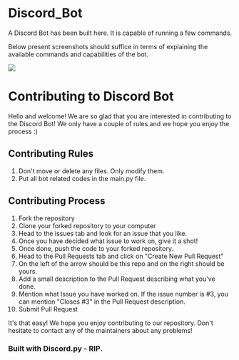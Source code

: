 # Discord_Bot
A Discord Bot has been built here. It is capable of running a few commands.

Below present screenshots should suffice in terms of explaining the available commands and capabilities of the bot.

<img align="center" src="https://user-images.githubusercontent.com/77844663/142759970-833fb385-d6ae-49f3-b735-ffc7e8b0ad44.png"/>


# Contributing to Discord Bot
Hello and welcome! We are so glad that you are interested in contributing to the Discord Bot!
We only have a couple of rules and we hope you enjoy the process :)

## Contributing Rules
1. Don't move or delete any files. Only modify them.
2. Put all bot related codes in the main.py file.

## Contributing Process
1. Fork the repository
2. Clone your forked repository to your computer
3. Head to the issues tab and look for an issue that you like.
4. Once you have decided what issue to work on, give it a shot!
5. Once done, push the code to your forked repository.
6. Head to the Pull Requests tab and click on "Create New Pull Request"
7. On the left of the arrow should be this repo and on the right should be yours.
8. Add a small description to the Pull Request describing what you've done.
9. Mention what Issue you have worked on. If the issue number is #3, you can mention "Closes #3" in the Pull Request description.
10. Submit Pull Request

It's that easy! We hope you enjoy contributing to our repository. Don't hesitate to contact any of the maintainers about any problems!


### Built with Discord.py - RIP.

